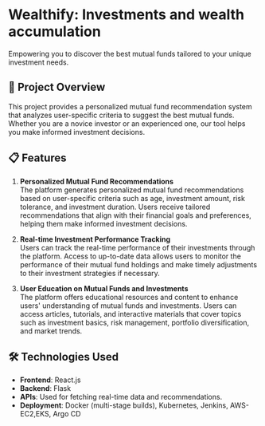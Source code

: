 # Wealthify: Investments and wealth accumulation

Empowering you to discover the best mutual funds tailored to your unique investment needs.

## 🚀 Project Overview

This project provides a personalized mutual fund recommendation system that analyzes user-specific criteria to suggest the best mutual funds. Whether you are a novice investor or an experienced one, our tool helps you make informed investment decisions.

## 📋 Features

1. **Personalized Mutual Fund Recommendations**  
   The platform generates personalized mutual fund recommendations based on user-specific criteria such as age, investment amount, risk tolerance, and investment duration. Users receive tailored recommendations that align with their financial goals and preferences, helping them make informed investment decisions.

2. **Real-time Investment Performance Tracking**  
   Users can track the real-time performance of their investments through the platform. Access to up-to-date data allows users to monitor the performance of their mutual fund holdings and make timely adjustments to their investment strategies if necessary.

3. **User Education on Mutual Funds and Investments**  
   The platform offers educational resources and content to enhance users' understanding of mutual funds and investments. Users can access articles, tutorials, and interactive materials that cover topics such as investment basics, risk management, portfolio diversification, and market trends.
   
## 🛠️ Technologies Used

- **Frontend**: React.js
- **Backend**: Flask
- **APIs**: Used for fetching real-time data and recommendations.
- **Deployment**: Docker (multi-stage builds), Kubernetes, Jenkins, AWS- EC2,EKS, Argo CD

